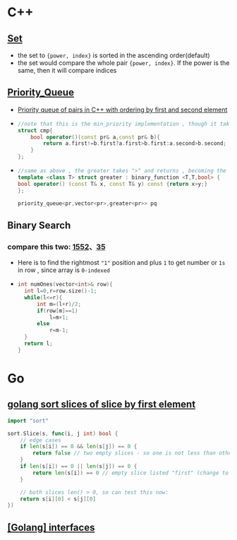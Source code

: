 # C++
## [Set](https://leetcode.com/problems/the-k-weakest-rows-in-a-matrix/discuss/496490/C%2B%2B-Set)
  * the set to ```{power, index}``` is sorted in the ascending order(default)
  * the set would compare the whole pair ```{power, index}```. If the power is the same, then it will compare indices
  
## [Priority_Queue](https://leetcode.com/problems/the-k-weakest-rows-in-a-matrix/discuss/549050/C%2B%2B-Heap)
  * [Priority queue of pairs in C++ with ordering by first and second element](https://www.geeksforgeeks.org/priority-queue-of-pairs-in-c-with-ordering-by-first-and-second-element/)
  * ```cpp
    //note that this is the min_priority implementation , though it takes ">" (weird...but amazing haha...)
    struct cmp{
        bool operator()(const pr& a,const pr& b){
            return a.first!=b.first?a.first>b.first:a.second>b.second;
        }
    };
    ```
  * ```cpp
    //same as above , the greater takes ">" and returns , becoming the third parameter in min_priority queue
    template <class T> struct greater : binary_function <T,T,bool> {
    bool operator() (const T& x, const T& y) const {return x>y;}
    };
    
    priority_queue<pr,vector<pr>,greater<pr>> pq
    ```
## Binary Search
### compare this two: [1552](https://github.com/ErnestL1n/LeetCode/blob/master/Solutions/1552.%20Magnetic%20Force%20Between%20Two%20Balls/1552.%20Magnetic%20Force%20Between%20Two%20Balls.cpp)、[35](https://github.com/ErnestL1n/LeetCode/blob/master/Solutions/35.%20Search%20Insert%20Position/35.%20Search%20Insert%20Position.cpp)
   * Here is to find the rightmost ```"1"``` position and plus ```1``` to get number or ```1s``` in row , since array is ```0-indexed```
   *  ```cpp
      int numOnes(vector<int>& row){
        int l=0,r=row.size()-1;
        while(l<=r){
            int m=(l+r)/2;
            if(row[m]==1)
                l=m+1;
            else
                r=m-1;
        }
        return l;
      }
      ```
# Go
## [golang sort slices of slice by first element](https://stackoverflow.com/questions/55360091/golang-sort-slices-of-slice-by-first-element)
```go
import "sort"

sort.Slice(s, func(i, j int) bool {
    // edge cases
    if len(s[i]) == 0 && len(s[j]) == 0 {
        return false // two empty slices - so one is not less than other i.e. false
    }
    if len(s[i]) == 0 || len(s[j]) == 0 {
        return len(s[i]) == 0 // empty slice listed "first" (change to != 0 to put them last)
    }

    // both slices len() > 0, so can test this now:
    return s[i][0] < s[j][0]
})
```

## [[Golang] interfaces](https://pjchender.dev/golang/interfaces/)

